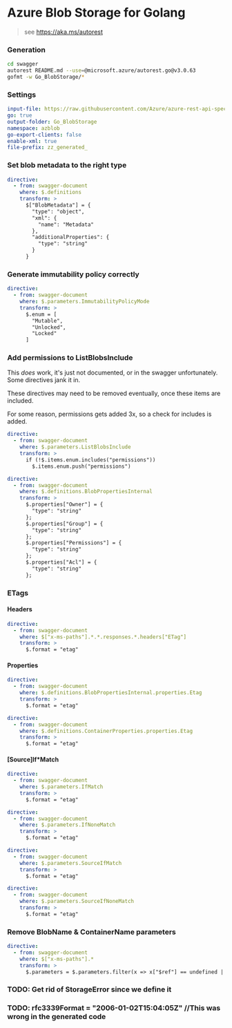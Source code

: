 # Azure Blob Storage for Golang

> see https://aka.ms/autorest

### Generation
```bash
cd swagger
autorest README.md --use=@microsoft.azure/autorest.go@v3.0.63
gofmt -w Go_BlobStorage/*
```

### Settings
``` yaml
input-file: https://raw.githubusercontent.com/Azure/azure-rest-api-specs/storage-main/specification/storage/data-plane/Microsoft.BlobStorage/preview/2020-10-02/blob.json
go: true
output-folder: Go_BlobStorage
namespace: azblob
go-export-clients: false
enable-xml: true
file-prefix: zz_generated_
```

### Set blob metadata to the right type

```yaml
directive:
  - from: swagger-document
    where: $.definitions
    transform: >
      $["BlobMetadata"] = {
        "type": "object",
        "xml": {
          "name": "Metadata"
        },
        "additionalProperties": {
          "type": "string"
        }
      }
```

### Generate immutability policy correctly

```yaml
directive:
  - from: swagger-document
    where: $.parameters.ImmutabilityPolicyMode
    transform: >
      $.enum = [
        "Mutable",
        "Unlocked",
        "Locked"
      ]
```

### Add permissions to ListBlobsInclude

This *does* work, it's just not documented, or in the swagger unfortunately. Some directives jank it in.

These directives may need to be removed eventually, once these items are included.

For some reason, permissions gets added 3x, so a check for includes is added.

```yaml
directive:
  - from: swagger-document
    where: $.parameters.ListBlobsInclude
    transform: >
      if (!$.items.enum.includes("permissions"))
        $.items.enum.push("permissions")
```

```yaml
directive:
  - from: swagger-document
    where: $.definitions.BlobPropertiesInternal
    transform: >
      $.properties["Owner"] = {
        "type": "string"
      };
      $.properties["Group"] = {
        "type": "string"
      };
      $.properties["Permissions"] = {
        "type": "string"
      };
      $.properties["Acl"] = {
        "type": "string"
      };
```

### ETags

#### Headers
```yaml
directive:
  - from: swagger-document
    where: $["x-ms-paths"].*.*.responses.*.headers["ETag"]
    transform: >
      $.format = "etag"
```

#### Properties
```yaml
directive:
  - from: swagger-document
    where: $.definitions.BlobPropertiesInternal.properties.Etag
    transform: >
      $.format = "etag"
```

```yaml
directive:
  - from: swagger-document
    where: $.definitions.ContainerProperties.properties.Etag
    transform: >
      $.format = "etag"
```

#### \[Source\]If*Match
```yaml
directive:
  - from: swagger-document
    where: $.parameters.IfMatch
    transform: >
      $.format = "etag"
```

```yaml
directive:
  - from: swagger-document
    where: $.parameters.IfNoneMatch
    transform: >
      $.format = "etag"
```

```yaml
directive:
  - from: swagger-document
    where: $.parameters.SourceIfMatch
    transform: >
      $.format = "etag"
```

```yaml
directive:
  - from: swagger-document
    where: $.parameters.SourceIfNoneMatch
    transform: >
      $.format = "etag"
```

### Remove BlobName & ContainerName parameters

```yaml
directive:
  - from: swagger-document
    where: $["x-ms-paths"].*
    transform: >
      $.parameters = $.parameters.filter(x => x["$ref"] == undefined || !(x["$ref"] == "#/parameters/ContainerName" || x["$ref"] == "#/parameters/Blob"))
```

### TODO: Get rid of StorageError since we define it
### TODO: rfc3339Format = "2006-01-02T15:04:05Z" //This was wrong in the generated code
